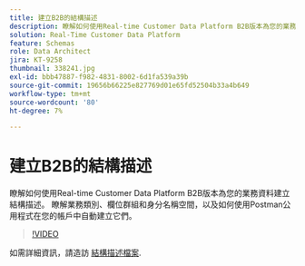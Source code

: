 ```yaml
---
title: 建立B2B的結構描述
description: 瞭解如何使用Real-time Customer Data Platform B2B版本為您的業務資料建立結構描述。
solution: Real-Time Customer Data Platform
feature: Schemas
role: Data Architect
jira: KT-9258
thumbnail: 338241.jpg
exl-id: bbb47887-f982-4831-8002-6d1fa539a39b
source-git-commit: 19656b66225e827769d01e65fd52504b33a4b649
workflow-type: tm+mt
source-wordcount: '80'
ht-degree: 7%

---
```


# 建立B2B的結構描述

瞭解如何使用Real-time Customer Data Platform B2B版本為您的業務資料建立結構描述。 瞭解業務類別、欄位群組和身分名稱空間，以及如何使用Postman公用程式在您的帳戶中自動建立它們。

>[!VIDEO](https://video.tv.adobe.com/v/338241?quality=12&learn=on)

如需詳細資訊，請造訪 [結構描述檔案](https://experienceleague.adobe.com/docs/experience-platform/xdm/home.html?lang=zh-Hant).
